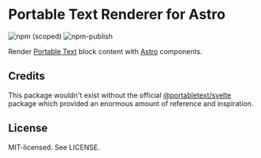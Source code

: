 # Portable Text Renderer for Astro

![npm (scoped)](https://img.shields.io/npm/v/@rshackleton/astro-portabletext) ![npm-publish](https://github.com/rshackleton/astro-portabletext/actions/workflows/npm-publish.yml/badge.svg)

Render [Portable Text](https://portabletext.org) block content with [Astro](https://astro.build/) components.

## Credits

This package wouldn't exist without the official [@portabletext/svelte](https://github.com/portabletext/svelte-portabletext/) package which provided an enormous amount of reference and inspiration.

## License

MIT-licensed. See LICENSE.
